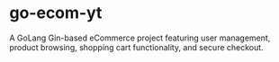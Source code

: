 # go-ecom-yt
A GoLang Gin-based eCommerce project featuring user management, product browsing, shopping cart functionality, and secure checkout.
